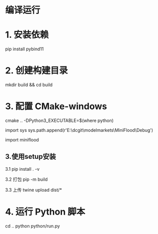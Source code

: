 # 编译运行 

# 1. 安装依赖
pip install pybind11

# 2. 创建构建目录
mkdir build && cd build

# 3. 配置 CMake-windows
cmake .. -DPython3_EXECUTABLE=$(where python)

import sys
sys.path.append(r'E:\dcgit\modelmarkets\MiniFlood\Debug')

import miniflood



## 3.使用setup安装 

3.1 pip install . -v

3.2 打包 pip -m build

3.3 上传 twine upload dist/* 

# 4. 运行 Python 脚本
cd ..
python python/run.py